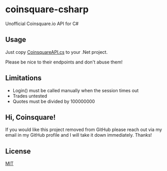 # coinsquare-csharp
Unofficial Coinsquare.io API for C#

## Usage
Just copy [CoinsquareAPI.cs](CoinsquareAPI.cs) to your .Net project.

Please be nice to their endpoints and don't abuse them!

## Limitations
 - Login() must be called manually when the session times out
 - Trades untested
 - Quotes must be divided by 100000000

## Hi, Coinsquare!

If you would like this project removed from GitHub please reach out via my email in my GitHub profile and I will take it down immediately. Thanks!

## License
[MIT](LICENSE)

